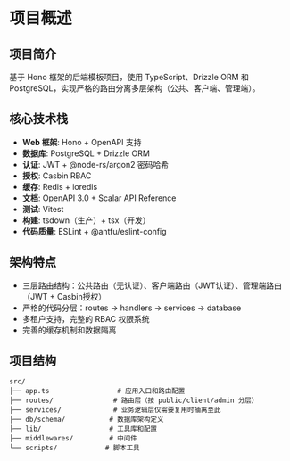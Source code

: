 # 项目概述

## 项目简介
基于 Hono 框架的后端模板项目，使用 TypeScript、Drizzle ORM 和 PostgreSQL，实现严格的路由分离多层架构（公共、客户端、管理端）。

## 核心技术栈
- **Web 框架**: Hono + OpenAPI 支持
- **数据库**: PostgreSQL + Drizzle ORM
- **认证**: JWT + @node-rs/argon2 密码哈希
- **授权**: Casbin RBAC
- **缓存**: Redis + ioredis
- **文档**: OpenAPI 3.0 + Scalar API Reference
- **测试**: Vitest
- **构建**: tsdown（生产）+ tsx（开发）
- **代码质量**: ESLint + @antfu/eslint-config

## 架构特点
- 三层路由结构：公共路由（无认证）、客户端路由（JWT认证）、管理端路由（JWT + Casbin授权）
- 严格的代码分层：routes -> handlers -> services -> database
- 多租户支持，完整的 RBAC 权限系统
- 完善的缓存机制和数据隔离

## 项目结构
```
src/
├── app.ts                 # 应用入口和路由配置
├── routes/               # 路由层（按 public/client/admin 分层）
├── services/             # 业务逻辑层仅需要复用时抽离至此
├── db/schema/           # 数据库架构定义
├── lib/                 # 工具库和配置
├── middlewares/         # 中间件
└── scripts/            # 脚本工具
```
